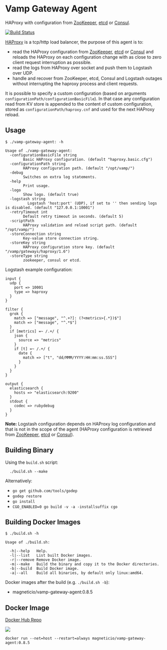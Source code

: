 # Vamp Gateway Agent

HAProxy with configuration from [ZooKeeper](https://zookeeper.apache.org/), [etcd](https://coreos.com/etcd/docs/latest/) or [Consul](https://consul.io/).

[![Build Status](https://travis-ci.org/magneticio/vamp-gateway-agent.svg?branch=master)](https://travis-ci.org/magneticio/vamp-gateway-agent)

[HAProxy](http://www.haproxy.org/) is a tcp/http load balancer, the purpose of this agent is to: 

- read the HAProxy configuration from [ZooKeeper](https://zookeeper.apache.org/), [etcd](https://coreos.com/etcd/docs/latest/) or [Consul](https://consul.io/) and reloads the HAProxy on each configuration change with as close to zero client request interruption as possible.
- read the logs from HAProxy over socket and push them to Logstash over UDP.
- handle and recover from ZooKeeper, etcd, Consul and Logstash outages without interrupting the haproxy process and client requests.

It is possible to specify a custom configuration (based on arguments `configurationPath/configurationBasicFile`).
In that case any configuration read from KV store is appended to the content of custom configuration, stored as `configurationPath/haproxy.cnf` and used for the next HAProxy reload.

## Usage

```
$ ./vamp-gateway-agent: -h
                                       
Usage of ./vamp-gateway-agent:
  -configurationBasicFile string
        Basic HAProxy configuration. (default "haproxy.basic.cfg")
  -configurationPath string
        HAProxy configuration path. (default "/opt/vamp/")
  -debug
        Switches on extra log statements.
  -help
        Print usage.
  -logo
        Show logo. (default true)
  -logstash string
          Logstash 'host:port' (UDP), if set to '' then sending logs is disabled. (default "127.0.0.1:10001")
  -retryTimeout int
        Default retry timeout in seconds. (default 5)
  -scriptPath
        HAProxy validation and reload script path. (default "/opt/vamp/")
  -storeConnection string
        Key-value store connection string.
  -storeKey string
        HAProxy configuration store key. (default "/vamp/gateways/haproxy/1.6")
  -storeType string
        zookeeper, consul or etcd.

```

Logstash example configuration:

```
input {
  udp {
    port => 10001
    type => haproxy
  }
}

filter {
  grok {
    match => ["message", "^.+?]: (?<metrics>{.*})$"]
    match => ["message", "^.*$"]
  }
  if [metrics] =~ /.+/ {
    json {
      source => "metrics"
    }
    if [t] =~ /.+/ {
      date {
        match => ["t", "dd/MMM/YYYY:HH:mm:ss.SSS"]
      }
    }
  }
}

output {
  elasticsearch {
    hosts => "elasticsearch:9200"
  }
  stdout {
    codec => rubydebug
  }
}
```

**Note:** Logstash configuration depends on HAProxy log configuration and that is not in the scope of the agent (HAProxy configuration is retrieved from [ZooKeeper](https://zookeeper.apache.org/), [etcd](https://coreos.com/etcd/docs/latest/) or [Consul](https://consul.io/)). 

## Building Binary

Using the `build.sh` script:
```
  ./build.sh --make
```

Alternatively:

- `go get github.com/tools/godep`
- `godep restore`
- `go install`
- `CGO_ENABLED=0 go build -v -a -installsuffix cgo`

 
## Building Docker Images

```
$ ./build.sh -h

Usage of ./build.sh:

  -h|--help   Help.
  -l|--list   List built Docker images.
  -r|--remove Remove Docker image.
  -m|--make   Build the binary and copy it to the Docker directories.
  -b|--build  Build Docker image.
  -a|--all    Build all binaries, by default only linux:amd64.

```

Docker images after the build (e.g. `./build.sh -b`): 

- magneticio/vamp-gateway-agent:0.8.5

## Docker Image

[Docker Hub Repo](https://hub.docker.com/r/magneticio/vamp-gateway-agent/)

[![](https://badge.imagelayers.io/magneticio/vamp-gateway-agent:0.8.5.svg)](https://imagelayers.io/?images=magneticio/vamp-gateway-agent:0.8.5)


```
docker run --net=host --restart=always magneticio/vamp-gateway-agent:0.8.5
```
